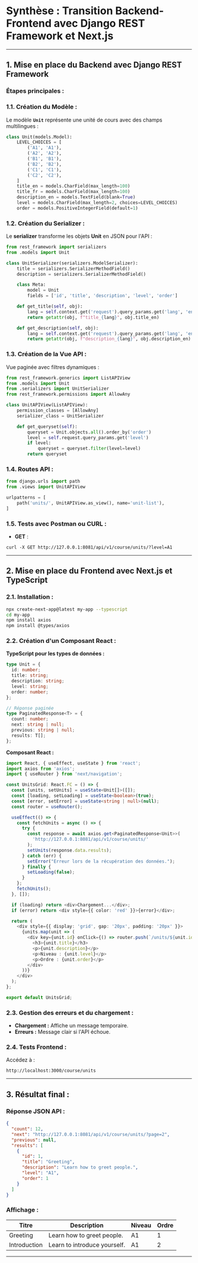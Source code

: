 # **Synthèse : Transition Backend-Frontend avec Django REST Framework et Next.js**

---

## **1. Mise en place du Backend avec Django REST Framework**

### **Étapes principales :**

### **1.1. Création du Modèle :**
Le modèle **`Unit`** représente une unité de cours avec des champs multilingues :
```python
class Unit(models.Model):
    LEVEL_CHOICES = [
        ('A1', 'A1'),
        ('A2', 'A2'),
        ('B1', 'B1'),
        ('B2', 'B2'),
        ('C1', 'C1'),
        ('C2', 'C2'),
    ]
    title_en = models.CharField(max_length=100)
    title_fr = models.CharField(max_length=100)
    description_en = models.TextField(blank=True)
    level = models.CharField(max_length=2, choices=LEVEL_CHOICES)
    order = models.PositiveIntegerField(default=1)
```

### **1.2. Création du Serializer :**
Le **serializer** transforme les objets **Unit** en JSON pour l'API :
```python
from rest_framework import serializers
from .models import Unit

class UnitSerializer(serializers.ModelSerializer):
    title = serializers.SerializerMethodField()
    description = serializers.SerializerMethodField()

    class Meta:
        model = Unit
        fields = ['id', 'title', 'description', 'level', 'order']

    def get_title(self, obj):
        lang = self.context.get('request').query_params.get('lang', 'en')
        return getattr(obj, f"title_{lang}", obj.title_en)

    def get_description(self, obj):
        lang = self.context.get('request').query_params.get('lang', 'en')
        return getattr(obj, f"description_{lang}", obj.description_en)
```

### **1.3. Création de la Vue API :**
Vue paginée avec filtres dynamiques :
```python
from rest_framework.generics import ListAPIView
from .models import Unit
from .serializers import UnitSerializer
from rest_framework.permissions import AllowAny

class UnitAPIView(ListAPIView):
    permission_classes = [AllowAny]
    serializer_class = UnitSerializer

    def get_queryset(self):
        queryset = Unit.objects.all().order_by('order')
        level = self.request.query_params.get('level')
        if level:
            queryset = queryset.filter(level=level)
        return queryset
```

### **1.4. Routes API :**
```python
from django.urls import path
from .views import UnitAPIView

urlpatterns = [
    path('units/', UnitAPIView.as_view(), name='unit-list'),
]
```

### **1.5. Tests avec Postman ou CURL :**
- **GET** :
```
curl -X GET http://127.0.0.1:8081/api/v1/course/units/?level=A1
```
---

## **2. Mise en place du Frontend avec Next.js et TypeScript**

### **2.1. Installation :**
```bash
npx create-next-app@latest my-app --typescript
cd my-app
npm install axios
npm install @types/axios
```

### **2.2. Création d'un Composant React :**

**TypeScript pour les types de données :**
```typescript
type Unit = {
  id: number;
  title: string;
  description: string;
  level: string;
  order: number;
};

// Réponse paginée
type PaginatedResponse<T> = {
  count: number;
  next: string | null;
  previous: string | null;
  results: T[];
};
```

**Composant React :**
```typescript
import React, { useEffect, useState } from 'react';
import axios from 'axios';
import { useRouter } from 'next/navigation';

const UnitsGrid: React.FC = () => {
  const [units, setUnits] = useState<Unit[]>([]);
  const [loading, setLoading] = useState<boolean>(true);
  const [error, setError] = useState<string | null>(null);
  const router = useRouter();

  useEffect(() => {
    const fetchUnits = async () => {
      try {
        const response = await axios.get<PaginatedResponse<Unit>>(
          'http://127.0.0.1:8081/api/v1/course/units/'
        );
        setUnits(response.data.results);
      } catch (err) {
        setError("Erreur lors de la récupération des données.");
      } finally {
        setLoading(false);
      }
    };
    fetchUnits();
  }, []);

  if (loading) return <div>Chargement...</div>;
  if (error) return <div style={{ color: 'red' }}>{error}</div>;

  return (
    <div style={{ display: 'grid', gap: '20px', padding: '20px' }}>
      {units.map(unit => (
        <div key={unit.id} onClick={() => router.push(`/units/${unit.id}`)}>
          <h3>{unit.title}</h3>
          <p>{unit.description}</p>
          <p>Niveau : {unit.level}</p>
          <p>Ordre : {unit.order}</p>
        </div>
      ))}
    </div>
  );
};

export default UnitsGrid;
```

### **2.3. Gestion des erreurs et du chargement :**
- **Chargement :** Affiche un message temporaire.
- **Erreurs :** Message clair si l'API échoue.

### **2.4. Tests Frontend :**
Accédez à :
```
http://localhost:3000/course/units
```

---

## **3. Résultat final :**

### **Réponse JSON API :**
```json
{
  "count": 12,
  "next": "http://127.0.0.1:8081/api/v1/course/units/?page=2",
  "previous": null,
  "results": [
    {
      "id": 1,
      "title": "Greeting",
      "description": "Learn how to greet people.",
      "level": "A1",
      "order": 1
    }
  ]
}
```

### **Affichage :**
| Titre            | Description                         | Niveau | Ordre |
|------------------|-------------------------------------|--------|-------|
| Greeting         | Learn how to greet people.          | A1     | 1     |
| Introduction     | Learn to introduce yourself.        | A1     | 2     |

---

